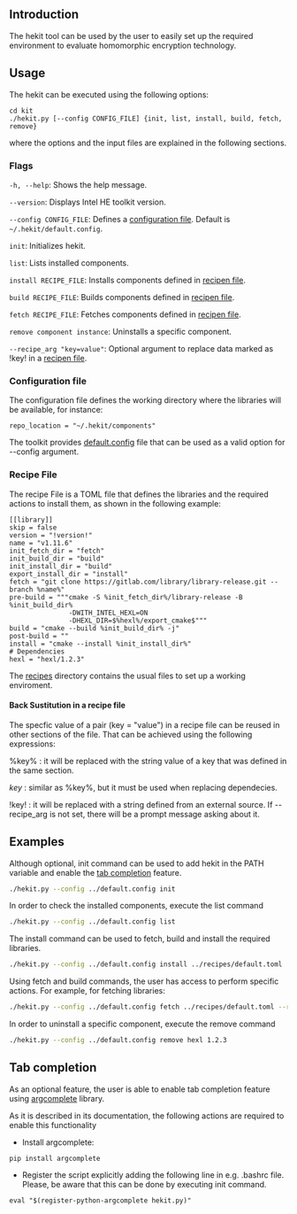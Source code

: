 ## Introduction
The hekit tool can be used by the user to easily set up the required environment to evaluate homomorphic encryption technology.

## Usage
The hekit can be executed using the following options:
```
cd kit
./hekit.py [--config CONFIG_FILE] {init, list, install, build, fetch, remove}
```
where the options and the input files are explained in the following sections.

### Flags

`-h, --help`: Shows the help message.

`--version`: Displays Intel HE toolkit version.

`--config CONFIG_FILE`: Defines a [configuration file](#configuration-file). Default is `~/.hekit/default.config`.

`init`: Initializes hekit.

`list`: Lists installed components.

`install RECIPE_FILE`: Installs components defined in [recipen file](#recipe-file).

`build RECIPE_FILE`: Builds components defined in [recipen file](#recipe-file).

`fetch RECIPE_FILE`: Fetches components defined in [recipen file](#recipe-file).

`remove component instance`: Uninstalls a specific component.

`--recipe_arg "key=value"`: Optional argument to replace data marked as !key! in a [recipen file](#recipe-file).

### Configuration file

The configuration file defines the working directory where the libraries will be available, for instance:
```
repo_location = "~/.hekit/components"
```
The toolkit provides [default.config](../default.config) file that can be used as a valid option for --config argument.

### Recipe File

The recipe File is a TOML file that defines the libraries and the required actions to install them, as shown in the following example:
```
[[library]]
skip = false
version = "!version!"
name = "v1.11.6"
init_fetch_dir = "fetch"
init_build_dir = "build"
init_install_dir = "build"
export_install_dir = "install"
fetch = "git clone https://gitlab.com/library/library-release.git --branch %name%"
pre-build = """cmake -S %init_fetch_dir%/library-release -B %init_build_dir%
               -DWITH_INTEL_HEXL=ON
               -DHEXL_DIR=$%hexl%/export_cmake$"""
build = "cmake --build %init_build_dir% -j"
post-build = ""
install = "cmake --install %init_install_dir%"
# Dependencies
hexl = "hexl/1.2.3"
```
The [recipes](../recipes/) directory contains the usual files to set up a working enviroment.

#### Back Sustitution in a recipe file
The specfic value of a pair (key = "value") in a recipe file can be reused in other sections of the file. That can be achieved using the following expressions:

%key% : it will be replaced with the string value of a key that was defined in the same section.

$key$ : similar as %key%, but it must be used when replacing dependecies.

!key! : it will be replaced with a string defined from an external source. If --recipe_arg is not set, there will be a prompt message asking about it.

## Examples

Although optional, init command can be used to add hekit in the PATH variable and enable the [tab completion](#tab-completion) feature.
```bash
./hekit.py --config ../default.config init
```

In order to check the installed components, execute the list command
```bash
./hekit.py --config ../default.config list
```

The install command can be used to fetch, build and install the required libraries.
```bash
./hekit.py --config ../default.config install ../recipes/default.toml
```

Using fetch and build commands, the user has access to perform specific actions. For example, for fetching libraries:
```bash
./hekit.py --config ../default.config fetch ../recipes/default.toml --recipe_arg "version=v1.2.3"
```

In order to uninstall a specific component, execute the remove command
```bash
./hekit.py --config ../default.config remove hexl 1.2.3
```

## Tab completion
As an optional feature, the user is able to enable tab completion feature using [argcomplete](https://kislyuk.github.io/argcomplete/) library.

As it is described in its documentation, the following actions are required to enable this functionality
- Install argcomplete:
```
pip install argcomplete
```

- Register the script explicitly adding the following line in e.g. .bashrc file. Please, be aware that this can be done by executing init command.
```
eval "$(register-python-argcomplete hekit.py)"
```

